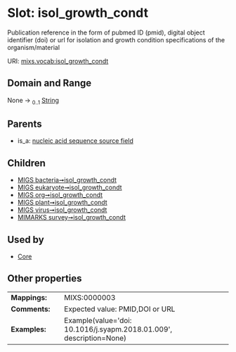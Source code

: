 
# Slot: isol_growth_condt


Publication reference in the form of pubmed ID (pmid), digital object identifier (doi) or url for isolation and growth condition specifications of the organism/material

URI: [mixs.vocab:isol_growth_condt](https://w3id.org/mixs/vocab/isol_growth_condt)


## Domain and Range

None &#8594;  <sub>0..1</sub> [String](types/String.md)

## Parents

 *  is_a: [nucleic acid sequence source field](nucleic_acid_sequence_source_field.md)

## Children

 *  [MIGS bacteria➞isol_growth_condt](MIGS_bacteria_isol_growth_condt.md)
 *  [MIGS eukaryote➞isol_growth_condt](MIGS_eukaryote_isol_growth_condt.md)
 *  [MIGS org➞isol_growth_condt](MIGS_org_isol_growth_condt.md)
 *  [MIGS plant➞isol_growth_condt](MIGS_plant_isol_growth_condt.md)
 *  [MIGS virus➞isol_growth_condt](MIGS_virus_isol_growth_condt.md)
 *  [MIMARKS survey➞isol_growth_condt](MIMARKS_survey_isol_growth_condt.md)

## Used by

 * [Core](Core.md)

## Other properties

|  |  |  |
| --- | --- | --- |
| **Mappings:** | | MIXS:0000003 |
| **Comments:** | | Expected value: PMID,DOI or URL |
| **Examples:** | | Example(value='doi: 10.1016/j.syapm.2018.01.009', description=None) |

